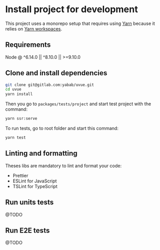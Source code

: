 # Install project for development

This project uses a monorepo setup that requires using [Yarn](https://yarnpkg.com) because it relies on [Yarn workspaces](https://yarnpkg.com/blog/2017/08/02/introducing-workspaces/).

## Requirements

Node @ \^6.14.0 || \^8.10.0 || >=9.10.0

## Clone and install dependencies

```bash
git clone git@gitlab.com:yabab/uvue.git
cd uvue
yarn install
```

Then you go to `packages/tests/project` and start test project with the command:

```bash
yarn ssr:serve
```

To run tests, go to root folder and start this command:

```bash
yarn test
```

## Linting and formatting

Theses libs are mandatory to lint and format your code:

- Prettier
- ESLint for JavaScript
- TSLint for TypeScript

## Run units tests

@TODO

## Run E2E tests

@TODO
